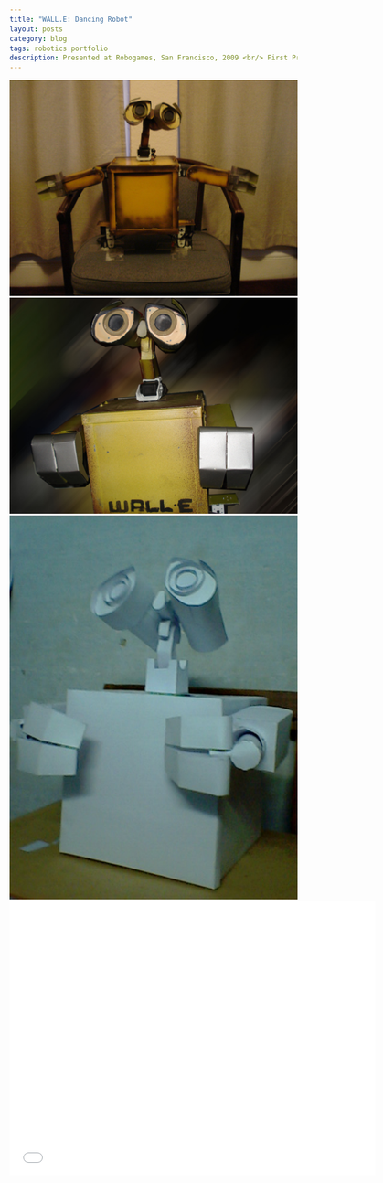 ```yaml
---
title: "WALL.E: Dancing Robot"
layout: posts
category: blog
tags: robotics portfolio
description: Presented at Robogames, San Francisco, 2009 <br/> First Prize at Techfest, IIT-Bombay, 2009
---
```

<p>
	<img style="width:640px;" src="/images/WALL-E_v2.JPG" alt="Pixar's WALL-E version 2 built by Uttam Grandhi"/>
	<img style="width:640px;" src="/images/WALL-E_v1.jpg" alt="Pixar's WALL-E version 1 built by Uttam Grandhi"/>
	<img style="width:640px;" src="/images/WALL-E_v0.jpg" alt="Pixar's WALL-E version 0 built by Uttam Grandhi"/>
	<iframe width="640" height="480" src="//www.youtube.com/embed/QrACgJU7o-4" frameborder="0" allowfullscreen></iframe>
</p>